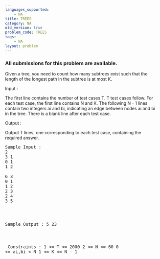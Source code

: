 ```yaml
---
languages_supported:
    - NA
title: TREES
category: NA
old_version: true
problem_code: TREES
tags:
    - NA
layout: problem
---
```

###  All submissions for this problem are available. 

Given a tree, you need to count how many subtrees exist such that the length of the longest path in the subtree is at most K.

Input :

The first line contains the number of test cases T. T test cases follow. For each test case, the first line contains N and K. The following N - 1 lines contain two integers ai and bi, indicating an edge between nodes ai and bi in the tree. There is a blank line after each test case. 

Output :

Output T lines, one corresponding to each test case, containing the required answer.

<pre>
Sample Input :
2
3 1
0 1
1 2

6 3
0 1
1 2
2 3
2 4
3 5

</pre><pre>
Sample Output :
5
23

</pre><pre>
Constraints :
1 <= T <= 2000
2 <= N <= 60
0 <= ai,bi < N
1 <= K <= N - 1
</pre>